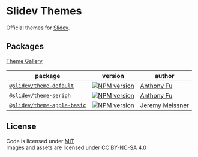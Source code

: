 # Slidev Themes

Official themes for [Slidev](https://github.com/slidevjs/slidev).

## Packages

[Theme Gallery](https://sli.dev/themes/gallery.html)

| package | version | author |
| --- | --- | --- |
| [`@slidev/theme-default`](./packages/theme-default) | [![NPM version](https://img.shields.io/npm/v/@slidev/theme-default?color=2B90B6&label=)](https://www.npmjs.com/package/@slidev/theme-default) | [Anthony Fu](https://github.com/antfu) |
| [`@slidev/theme-seriph`](./packages/theme-seriph) | [![NPM version](https://img.shields.io/npm/v/@slidev/theme-seriph?color=2B90B6&label=)](https://www.npmjs.com/package/@slidev/theme-seriph) | [Anthony Fu](https://github.com/antfu) |
| [`@slidev/theme-apple-basic`](./packages/theme-apple-basic) | [![NPM version](https://img.shields.io/npm/v/@slidev/theme-apple-basic?color=2B90B6&label=)](https://www.npmjs.com/package/@slidev/theme-apple-basic) | [Jeremy Meissner](https://github.com/JeremyMeissner) |


## License

Code is licensed under [MIT](./LICENSE)<br>
Images and assets are licensed under [CC BY-NC-SA 4.0](https://creativecommons.org/licenses/by-nc-sa/4.0)
